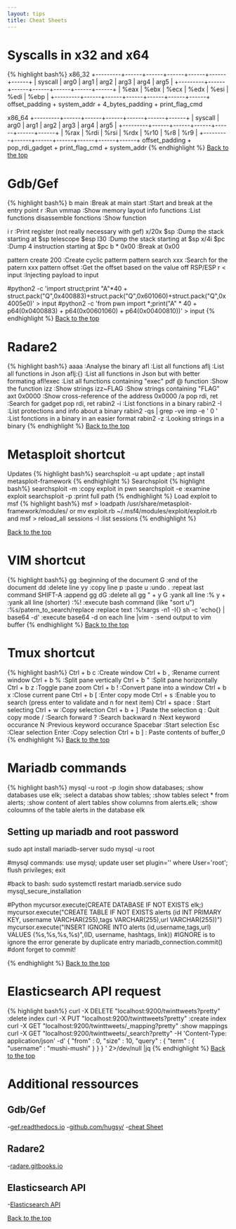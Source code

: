 ```yaml
---
layout: tips
title: Cheat Sheets
---
```

Syscalls in x32 and x64
==========================
{% highlight bash%}
x86_32
+---------+------+------+------+------+------+------+
| syscall | arg0 | arg1 | arg2 | arg3 | arg4 | arg5 |
+---------+------+------+------+------+------+------+
|   %eax  | %ebx | %ecx | %edx | %esi | %edi | %ebp |
+---------+------+------+------+------+------+------+
offset_padding + system_addr + 4_bytes_padding + print_flag_cmd

x86_64
+---------+------+------+------+------+------+------+
| syscall | arg0 | arg1 | arg2 | arg3 | arg4 | arg5 |
+---------+------+------+------+------+------+------+
|   %rax  | %rdi | %rsi | %rdx | %r10 | %r8  | %r9  |
+---------+------+------+------+------+------+------+
offset_padding + pop_rdi_gadget + print_flag_cmd + system_addr
{% endhighlight %}
[Back to the top](#header)

Gdb/Gef
=======
{% highlight bash%}
b main                      :Break at main 
start                       :Start and break at the entry point
r                           :Run
vmmap                       :Show memory layout
info functions              :List functions
disassemble fonctions       :Show function

i r                         :Print register (not really necessary with gef)
x/20x $sp                   :Dump the stack starting at $sp
telescope $esp l30          :Dump the stack starting at $sp
x/4i $pc                    :Dump 4 instruction starting at $pc
b * 0x00                    :Break at 0x00

pattern create 200          :Create cyclic patterm
pattern search xxx          :Search for the patern xxx
pattern offset              :Get the offset based on the value off RSP/ESP
r < input                   :Injecting payload to input

#python2 -c 'import struct;print "A"*40 + struct.pack("Q",0x400883)+struct.pack("Q",0x601060)+struct.pack("Q",0x4005e0)' > input
#python2 -c 'from pwn import *;print("A" * 40 + p64(0x0400883) + p64(0x00601060) + p64(0x00400810))' > input
{% endhighlight %}
[Back to the top](#header)

Radare2
=======
{% highlight bash%}
aaaa                                        :Analyse the binary
afl                                         :List all functions
aflj                                        :List all functions in Json
aflj:{}                                     :List all functions in Json but with better formating
afl!exec                                    :List all functions containing "exec"
pdf @ function                              :Show the function
izz                                         :Show strings
izz~FLAG                                    :Show strings containing "FLAG"
axt 0x0000                                  :Show cross-reference of the address 0x0000
/a pop rdi, ret                             :Search for gadget pop rdi, ret
rabin2 -i <binary>                          :List fonctions in a binary
rabin2 -I <binary>                          :List protections and info about a binary
rabin2 -qs <binary> | grep -ve imp -e ' 0 ' :List fonctions in a binary in an easier format
rabin2 -z <binary>                          :Looking strings in a binary
{% endhighlight %}
[Back to the top](#header)
  
Metasploit shortcut
===================
Updates
{% highlight bash%}
searchsploit -u
apt  update ; apt install metasploit-framework
{% endhighlight %}
Searchsploit
{% highlight bash%}
searchsploit -m :copy exploit in pwn
searchsploit -e :examine exploit
searchsploit -p :print full path
{% endhighlight %}
Load exploit to msf
{% highlight bash%}
msf > loadpath /usr/share/metasploit-framework/modules/
or
mv exploit.rb ~/.msf4/modules/exploit/exploit.rb and msf > reload_all
sessions -l :list sessions
{% endhighlight %}

[Back to the top](#header)

VIM shortcut
=============
{% highlight bash%}
gg                                            :beginning of the document
G                                             :end of the document
dd                                            :delete line
yy                                            :copy line
p                                             :paste
u                                             :undo
.                                             :repeat last command
SHIFT-A                                       :append
gg dG                                         :delete all
gg " + y G                                    :yank all line 
:% y +                                        :yank all line (shorter)
:%!                                           :execute bash command (like "sort u")
:%s/patern_to_search/replace                  :replace text
:%!xargs -n1 -I{} sh -c 'echo{} | base64 -d'  :execute base64 -d on each line
|vim -                                        :send output to vim buffer
{% endhighlight %}
[Back to the top](#header)

Tmux shortcut
=============
{% highlight bash%}
Ctrl + b c :Create window
Ctrl + b , :Rename current window
Ctrl + b % :Split pane vertically
Ctrl + b " :Split pane horizontally
Ctrl + b z :Toggle pane zoom
Ctrl + b ! :Convert pane into a window
Ctrl + b x :Close current pane
Ctrl + b [ :Enter copy mode
  Ctrl + s      :Enable you to search 
                 (press enter to validate and n for next item)
  Ctrl + space  : Start selecting
  Ctrl + w      :Copy selection
  Ctrl + b + ]  :Paste the selection 
  q : Quit copy mode
/ :Search forward
? :Search backward
n :Next keyword occurance
N :Previous keyword occurance
Spacebar   :Start selection
Esc        :Clear selection
Enter      :Copy selection
Ctrl + b ] : Paste contents of buffer_0
{% endhighlight %}
[Back to the top](#header)

Mariadb commands
=================
{% highlight bash%}
mysql -u root -p                  :login 
show databases;                   :show databases
use elk;                          :select a databas
show tables;                      :show tables
select * from alerts;             :show content of alert tables
show columns from alerts.elk;     :show coloumns of the table alerts in the database elk

Setting up mariadb and root password
------------------------------------
sudo apt install mariadb-server
sudo mysql -u root

#mysql commands:
use mysql;
update user set plugin='' where User='root';
flush privileges;
exit

#back to bash:
sudo systemctl restart mariadb.service
sudo mysql_secure_installation

#Python
mycursor.execute(CREATE DATABASE IF NOT EXISTS elk;)
mycursor.execute("CREATE TABLE IF NOT EXISTS alerts (id INT PRIMARY KEY, username VARCHAR(255),tags VARCHAR(255),url VARCHAR(255))")
mycursor.execute("INSERT IGNORE INTO alerts (id,username,tags,url) VALUES (%s,%s,%s,%s)",(ID, username, hashtags, link)) #IGNORE is to ignore the error generate by duplicate entry
mariadb_connection.commit() #dont forget to commit!

{% endhighlight %}
[Back to the top](#header)

Elasticsearch API request
==========================
{% highlight bash%}
curl -X DELETE "localhost:9200/twinttweets?pretty"        :delete index
curl -X PUT "localhost:9200/twinttweets?pretty"           :create index
curl -X GET "localhost:9200/twinttweets/_mapping?pretty"  :show mappings
curl -X GET "localhost:9200/twinttweets/_search?pretty" -H 'Content-Type: application/json' -d'
{
    "from" : 0, "size" : 10,
    "query" : {
        "term" : { "username" : "mushi-mushi" }
    }
}
' 2>/dev/null |jq 
{% endhighlight %}
[Back to the top](#header)

Additional ressources
=======================

Gdb/Gef
-------
-[gef.readthedocs.io][link1]
-[github.com/hugsy/][link2]
-[cheat Sheet][link3]

Radare2
-------
-[radare.gitbooks.io][link4]

Elasticsearch API
------------------
-[Elasticsearch API][link5]

[Back to the top](#header)



[link1]:https://gef.readthedocs.io/en/master/commands/pattern/ 
[link2]:https://github.com/hugsy/gef
[link3]:https://darkdust.net/files/GDB%20Cheat%20Sheet.pdf
[link4]:https://radare.gitbooks.io/radare2book/debugger/migration.html
[link5]:https://elasticsearch-py.readthedocs.io/en/master/
